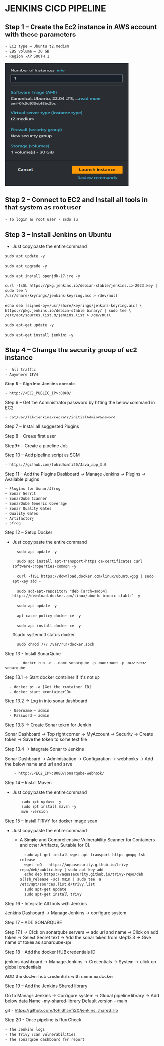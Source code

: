 # JENKINS CICD PIPELINE


Step 1 – Create the Ec2 instance in AWS account with these parameters
--------
    - EC2 type – Ubuntu t2.medium
    - EBS volume – 30 GB 
    - Region -AP SOUTH 1

<img width="400" height="400" src=https://github.com/tohidhanfi20/Compozent-Basic-task-2/blob/main/Screenshots/ubuntu%20instance.png>

Step 2 – Connect to EC2 and Install all tools in that system as root user
-------

    - To login as root user - sudo su

Step 3 – Install Jenkins on Ubuntu
-------
 
   -  Just copy paste the entire command
     
    sudo apt update -y

    sudo apt upgrade -y 

    sudo apt install openjdk-17-jre -y

    curl -fsSL https://pkg.jenkins.io/debian-stable/jenkins.io-2023.key | sudo tee \
    /usr/share/keyrings/jenkins-keyring.asc > /dev/null
    
    echo deb [signed-by=/usr/share/keyrings/jenkins-keyring.asc] \
    https://pkg.jenkins.io/debian-stable binary/ | sudo tee \
    /etc/apt/sources.list.d/jenkins.list > /dev/null
    
    sudo apt-get update -y 
    
    sudo apt-get install jenkins -y


Step 4 – Change the security group of ec2 instance
-------
 
    -  All traffic
    - Anywhere IPV4

Step 5 – Sign Into Jenkins console 

    - http://<EC2_PUBLIC_IP>:8080/    

Step 6 – Get the Administrator password by hitting the below command in EC2    

    - cat/var/lib/jenkins/secrets/initialAdminPassword

Step 7 – Install all suggested Plugins

Step 8 – Create first user

Step9* – Create a pipeline Job

Step 10 – Add pipeline script as SCM

    - https://github.com/tohidhanfi20/Java_app_3.0   

Step 11 – Add the Plugins
Dashboard -> Manage Jenkins -> Plugins -> Available plugins

    - Plugins for Sonar/Jfrog
    – Sonar Gerrit 
    - SonarQube Scanner
    - SonarQube Generic Coverage 
    - Sonar Quality Gates 
    - Quality Gates 
    - Artifactory
    - Jfrog

Step 12 – Setup Docker

-  Just copy paste the entire command

       - sudo apt update -y

         sudo apt install apt-transport-https ca-certificates curl software-properties-common -y

         curl -fsSL https://download.docker.com/linux/ubuntu/gpg | sudo apt-key add -

         sudo add-apt-repository "deb [arch=amd64] https://download.docker.com/linux/ubuntu bionic stable" -y

         sudo apt update -y

         apt-cache policy docker-ce -y

         sudo apt install docker-ce -y

   #sudo systemctl status docker

         sudo chmod 777 /var/run/docker.sock

Step 13 - Install SonarQube

         -  docker run -d --name sonarqube -p 9000:9000 -p 9092:9092 sonarqube

Step 13.1 -> Start docker container if it's not up   

      - docker ps -a [Get the container ID]
      - docker start <containerID>
Step 13.2 -> Log in into sonar dashboard  

      - Username – admin
      - Password – admin

Step 13.3 -> Create Sonar token for Jenkin 

Sonar Dashboard -> Top right corner -> MyAccount -> Security -> Create token -> Save the token to some text file

Step 13.4 -> Integrate Sonar to Jenkins

Sonar Dashboard -> Administration -> Configuration -> webhooks -> Add the below name and url and save

        - http://<EC2_IP>:8080/sonarqube-webhook/

Step 14 – Install Maven

- Just copy paste the entire command

        - sudo apt update -y
          sudo apt install maven -y
          mvn -version

Step 15 – Install TRIVY for docker image scan  

- Just copy paste the entire command

   - A Simple and Comprehensive Vulnerability Scanner for Containers and other Artifacts, Suitable for CI.

         - sudo apt-get install wget apt-transport-https gnupg lsb-release
           wget -qO - https://aquasecurity.github.io/trivy-repo/deb/public.key | sudo apt-key add -
           echo deb https://aquasecurity.github.io/trivy-repo/deb $(lsb_release -sc) main | sudo tee -a /etc/apt/sources.list.d/trivy.list
           sudo apt-get update
           sudo apt-get install trivy

Step 16 - Integrate All tools with Jenkins  

Jenkins Dashboard -> Manage Jenkins -> configure system

Step 17 – ADD SONARQUBE

Step 17.1 -> Click on sonarqube servers -> add url and name -> Click on add token -> Select Secret text -> Add the sonar token from 
step13.3 -> Give name of token as sonarqube-api

Step 18 - Add the docker HUB credentials ID

jenkins dashboard -> Manage Jenkins -> Credentials -> System -> click on global credentials

ADD the docker hub credentials with name as docker

Step 19 – Add the Jenkins Shared library

Go to Manage Jenkins -> Configure system -> Global pipeline library -> Add below data Name -my-shared-library Default version – main

git - https://github.com/tohidhanfi20/jenkins_shared_lib

Step 20 - Once pipeline is Run Check 

    - The Jenkins logs
    - The Trivy scan vulnerabilities 
    - The sonarqube dashboard for report
